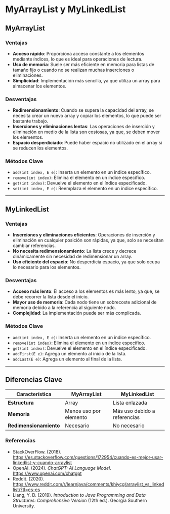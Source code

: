 # MyArrayList y MyLinkedList


## MyArrayList

### Ventajas
- **Acceso rápido**: Proporciona acceso constante a los elementos mediante índices, lo que es ideal para operaciones de lectura.
- **Uso de memoria**: Suele ser más eficiente en memoria para listas de tamaño fijo o cuando no se realizan muchas inserciones o eliminaciones.
- **Simplicidad**: Implementación más sencilla, ya que utiliza un array para almacenar los elementos.

### Desventajas
- **Redimensionamiento**: Cuando se supera la capacidad del array, se necesita crear un nuevo array y copiar los elementos, lo que puede ser bastante trabajo.
- **Inserciones y eliminaciones lentas**: Las operaciones de inserción y eliminación en medio de la lista son costosas, ya que, se deben mover los elementos.
- **Espacio desperdiciado**: Puede haber espacio no utilizado en el array si se reducen los elementos.

### Métodos Clave
- `add(int index, E e)`: Inserta un elemento en un índice específico.
- `remove(int index)`: Elimina el elemento en un índice específico.
- `get(int index)`: Devuelve el elemento en el índice especificado.
- `set(int index, E e)`: Reemplaza el elemento en un índice específico.

---

## MyLinkedList

### Ventajas
- **Inserciones y eliminaciones eficientes**: Operaciones de inserción y eliminación en cualquier posición son rápidas, ya que, solo se necesitan cambiar referencias.
- **No necesita redimensionamiento**: La lista crece y decrece dinámicamente sin necesidad de redimensionar un array.
- **Uso eficiente del espacio**: No desperdicia espacio, ya que solo ocupa lo necesario para los elementos.

### Desventajas
- **Acceso más lento**: El acceso a los elementos es más lento, ya que, se debe recorrer la lista desde el inicio.
- **Mayor uso de memoria**: Cada nodo tiene un sobrecoste adicional de memoria debido a la referencia al siguiente nodo.
- **Complejidad**: La implementación puede ser más complicada.

### Métodos Clave
- `add(int index, E e)`: Inserta un elemento en un índice específico.
- `remove(int index)`: Elimina el elemento en un índice específico.
- `get(int index)`: Devuelve el elemento en el índice especificado.
- `addFirst(E e)`: Agrega un elemento al inicio de la lista.
- `addLast(E e)`: Agrega un elemento al final de la lista.

---

## Diferencias Clave

| Característica          | MyArrayList                  | MyLinkedList                    |
|-------------------------|------------------------------|---------------------------------|
| **Estructura**          | Array                        | Lista enlazada     |              
| **Memoria**             | Menos uso por elemento       | Más uso debido a referencias    |
| **Redimensionamiento**   | Necesario                    | No necesario                    |

### Referencias

- StackOverFlow. (2018).  https://es.stackoverflow.com/questions/172954/cuando-es-mejor-usar-linkedlist-y-cuando-arraylist
- OpenAI. (2024). *ChatGPT: AI Language Model*. https://www.openai.com/chatgpt
- Reddit. (2020). https://www.reddit.com/r/learnjava/comments/khiycg/arraylist_vs_linkedlist/?tl=es-es
- Liang, Y. D. (2019). *Introduction to Java Programming and Data Structures: Comprehensive Version* (12th ed.). Georgia Southern University.
